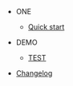 * ONE

  * [Quick start](demo/test.md)

* DEMO

  * [TEST](demo/test.md)

* [Changelog](changelog.md)
